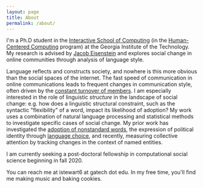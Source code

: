 ```yaml
---
layout: page
title: About
permalink: /about/
---
```


I'm a Ph.D student in the [Interactive School of Computing](http://www.ic.gatech.edu/) (in the [Human-Centered Computing](http://www.hcc.cc.gatech.edu) program) at the Georgia Institute of the Technology. 
My research is advised by [Jacob Eisenstein](https://www.cc.gatech.edu/~jeisenst/) and explores social change in online communities through analysis of language style.

Language reflects and constructs society, and nowhere is this more obvious than the social spaces of the internet. 
The fast speed of communication in online communications leads to frequent changes in communication style, often driven by the [constant turnover of members](https://ieeexplore.ieee.org/abstract/document/8258465).
I am especially interested in the role of linguistic *structure* in the landscape of social change: e.g. how does a linguistic structural constraint, such as the syntactic "flexibility" of a word, impact its likelihood of adoption? 
My work uses a combination of natural language processing and statistical methods to investigate specific cases of social change.
My prior work has investigated the [adoption of nonstandard words](https://www.aclweb.org/anthology/D18-1467), the expression of political identity through [language choice](https://www.aclweb.org/anthology/N18-2022), and recently, measuring collective attention by tracking changes in the context of named entities.

I am currently seeking a post-doctoral fellowship in computational social science beginning in fall 2020.

You can reach me at istewart6 at gatech dot edu. In my free time, you'll find me making music and baking cookies.